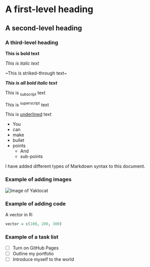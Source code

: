 # A first-level heading
## A second-level heading
### A third-level heading

**This is bold text**

*This is italic text*
  
~This is striked-through text~

***This is all bold italic text***

This is <sub>subscript</sub> text

This is <sup>superscript</sup> text

This is <ins>underlined</ins> text

* You
* can
* make
* bullet
* points
  - And
  - sub-points
 
I have added different types of Markdown syntax to this document.

### Example of adding images
![Image of Yaktocat](https://octodex.github.com/images/yaktocat.png)

### Example of adding code
A vector in R:
``` r
vector = c(100, 200, 300)
```

### Example of a task list
- [ ] Turn on GitHub Pages
- [ ] Outline my portfolio
- [ ] Introduce myself to the world
